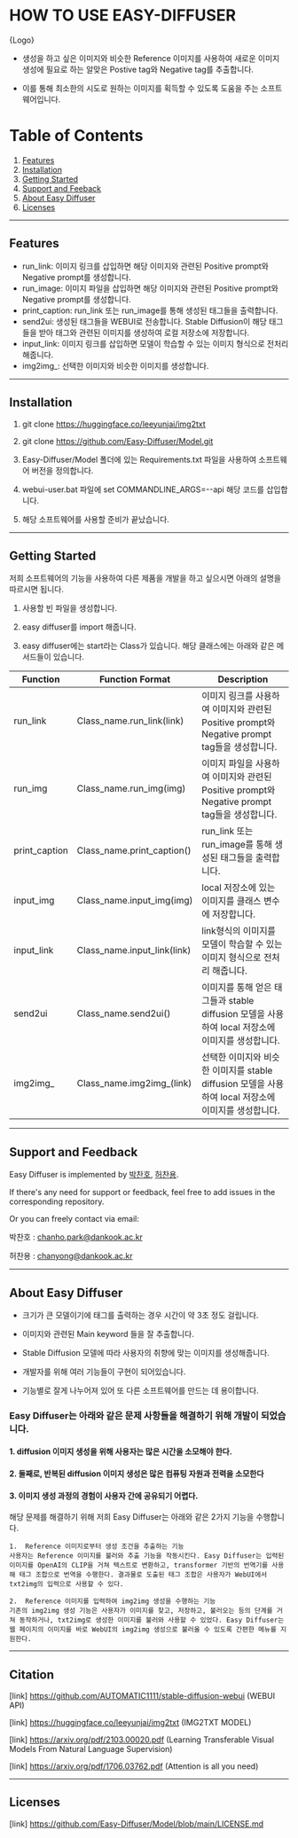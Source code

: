 # HOW TO USE EASY-DIFFUSER

{Logo}


- 생성을 하고 싶은 이미지와 비슷한 Reference 이미지를 사용하여 새로운 이미지 생성에 필요로 하는 알맞은 Postive tag와 Negative tag를 추출합니다. 

- 이를 통해 최소한의 시도로 원하는 이미지를 획득할 수 있도록 도움을 주는 소프트웨어입니다.


# Table of Contents

1. [Features](#features)
2. [Installation](#installation)
3. [Getting Started](#getting-started)
4. [Support and Feeback](#support-and-feedback)
5. [About Easy Diffuser](#about-easy-diffuser)
6. [Licenses](#licensed)

---

## Features

 * run_link: 이미지 링크를 삽입하면 해당 이미지와 관련된 Positive prompt와 Negative prompt를 생성합니다.
 * run_image: 이미지 파일을 삽입하면 해당 이미지와 관련된 Positive prompt와 Negative prompt를 생성합니다. 
 * print_caption: run_link 또는 run_image를 통해 생성된 태그들을 출력합니다.
 * send2ui: 생성된 태그들을 WEBUI로 전송합니다. Stable Diffusion이 해당 태그들을 받아 태그와 관련된 이미지를 생성하여 로컬 저장소에 저장합니다. 
 * input_link: 이미지 링크를 삽입하면 모델이 학습할 수 있는 이미지 형식으로 전처리 해줍니다. 
 * img2img_: 선택한 이미지와 비슷한 이미지를 생성합니다. 
 
---

## Installation


1. git clone https://huggingface.co/leeyunjai/img2txt

2. git clone https://github.com/Easy-Diffuser/Model.git

3. Easy-Diffuser/Model 폴더에 있는 Requirements.txt 파일을 사용하여 소프트웨어 버전을 정의합니다. 

4. webui-user.bat 파일에 set COMMANDLINE_ARGS=--api 해당 코드를 삽입합니다. 

5. 해당 소프트웨어를 사용할 준비가 끝났습니다. 

---

## Getting Started

저희 소프트웨어의 기능을 사용하여 다른 제품을 개발을 하고 싶으시면 아래의 설명을 따르시면 됩니다.

1. 사용할 빈 파일을 생성합니다. 

2. easy diffuser를 import 해줍니다. 

3. easy diffuser에는 start라는 Class가 있습니다. 해당 클래스에는 아래와 같은 메서드들이 있습니다. 

| Function | Function Format | Description |
|--------|----------------|-----------------------------|
|run_link|Class_name.run_link(link)|이미지 링크를 사용하여 이미지와 관련된 Positive prompt와 Negative prompt tag들을 생성합니다.|
|run_img|Class_name.run_img(img)|이미지 파일을 사용하여 이미지와 관련된 Positive prompt와 Negative prompt tag들을 생성합니다.|
|print_caption|Class_name.print_caption()|run_link 또는 run_image를 통해 생성된 태그들을 출력합니다.|
|input_img|Class_name.input_img(img)|local 저장소에 있는 이미지를 클래스 변수에 저장합니다.|
|input_link|Class_name.input_link(link)|link형식의 이미지를 모델이 학습할 수 있는 이미지 형식으로 전처리 해줍니다.|
|send2ui|Class_name.send2ui()|이미지를 통해 얻은 태그들과 stable diffusion 모델을 사용하여 local 저장소에 이미지를 생성합니다.|
|img2img_|Class_name.img2img_(link)|선택한 이미지와 비슷한 이미지를 stable diffusion 모델을 사용하여 local 저장소에 이미지를 생성합니다.|

---

## Support and Feedback

Easy Diffuser is implemented by [박찬호](https://github.com/charlieppark), [허찬용](https://github.com/H-ChanY).

If there's any need for support or feedback, feel free to add issues in the corresponding repository.

Or you can freely contact via email:

박찬호 : chanho.park@dankook.ac.kr

허찬용 : chanyong@dankook.ac.kr

---

## About Easy Diffuser

- 크기가 큰 모델이기에 태그를 출력하는 경우 시간이 약 3초 정도 걸립니다. 

- 이미지와 관련된 Main keyword 들을 잘 추출합니다.

- Stable Diffusion 모델에 따라 사용자의 취향에 맞는 이미지를 생성해줍니다. 

- 개발자를 위해 여러 기능들이 구현이 되어있습니다. 

- 기능별로 잘게 나누어져 있어 또 다른 소프트웨어를 만드는 데 용이합니다. 


### Easy Diffuser는 아래와 같은 문제 사항들을 해결하기 위해 개발이 되었습니다.
#### 1. diffusion 이미지 생성을 위해 사용자는 많은 시간을 소모해야 한다.
#### 2. 둘째로, 반복된 diffusion 이미지 생성은 많은 컴퓨팅 자원과 전력을 소모한다
#### 3. 이미지 생성 과정의 경험이 사용자 간에 공유되기 어렵다.



해당 문제를 해결하기 위해 저희 Easy Diffuser는 아래와 같은 2가지 기능을 수행합니다.


    1.	Reference 이미지로부터 생성 조건을 추출하는 기능
    사용자는 Reference 이미지를 불러와 추출 기능을 작동시킨다. Easy Diffuser는 입력된 이미지를 OpenAI의 CLIP을 거쳐 텍스트로 변환하고, transformer 기반의 번역기를 사용해 태그 조합으로 번역을 수행한다. 결과물로 도출된 태그 조합은 사용자가 WebUI에서 txt2img의 입력으로 사용할 수 있다.

    2.	Reference 이미지를 입력하여 img2img 생성을 수행하는 기능
    기존의 img2img 생성 기능은 사용자가 이미지를 찾고, 저장하고, 불러오는 등의 단계를 거쳐 동작하거나, txt2img로 생성한 이미지를 불러와 사용할 수 있었다. Easy Diffuser는 웹 페이지의 이미지를 바로 WebUI의 img2img 생성으로 불러올 수 있도록 간편한 메뉴를 지원한다.

---

## Citation

[link] https://github.com/AUTOMATIC1111/stable-diffusion-webui (WEBUI API)

[link] https://huggingface.co/leeyunjai/img2txt (IMG2TXT MODEL)

[link] https://arxiv.org/pdf/2103.00020.pdf (Learning Transferable Visual Models From Natural Language Supervision)

[link] https://arxiv.org/pdf/1706.03762.pdf (Attention is all you need)

---

## Licenses

[link] https://github.com/Easy-Diffuser/Model/blob/main/LICENSE.md

